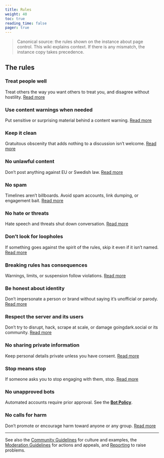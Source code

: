 ```yaml
---
title: Rules
weight: 40
toc: true
reading_time: false
pager: true
---
```


> Canonical source: the rules shown on the instance about page control. This wiki explains context. If there is any mismatch, the instance copy takes precedence.

## The rules

### Treat people well
Treat others the way you want others to treat you, and disagree without hostility. [Read more](/docs/policies/rules/01_treat-people-well/)

### Use content warnings when needed
Put sensitive or surprising material behind a content warning. [Read more](/docs/policies/rules/02_content-warnings/)

### Keep it clean
Gratuitous obscenity that adds nothing to a discussion isn’t welcome. [Read more](/docs/policies/rules/03_keep-it-clean/)

### No unlawful content
Don’t post anything against EU or Swedish law. [Read more](/docs/policies/rules/04_no-illegal-content/)

### No spam
Timelines aren’t billboards. Avoid spam accounts, link dumping, or engagement bait. [Read more](/docs/policies/rules/05_no-spam/)

### No hate or threats
Hate speech and threats shut down conversation. [Read more](/docs/policies/rules/06_no-hate-or-threats/)

### Don’t look for loopholes
If something goes against the spirit of the rules, skip it even if it isn’t named. [Read more](/docs/policies/rules/07_no-loopholes/)

### Breaking rules has consequences
Warnings, limits, or suspension follow violations. [Read more](/docs/policies/rules/08_consequences/)

### Be honest about identity
Don’t impersonate a person or brand without saying it’s unofficial or parody. [Read more](/docs/policies/rules/09_honest-identity/)

### Respect the server and its users
Don’t try to disrupt, hack, scrape at scale, or damage goingdark.social or its community. [Read more](/docs/policies/rules/10_respect-server/)

### No sharing private information
Keep personal details private unless you have consent. [Read more](/docs/policies/rules/11_no-doxing/)

### Stop means stop
If someone asks you to stop engaging with them, stop. [Read more](/docs/policies/rules/12_stop-means-stop/)

### No unapproved bots
Automated accounts require prior approval. See the **[Bot Policy](/docs/policies/rules/bots/)**.

### No calls for harm
Don’t promote or encourage harm toward anyone or any group. [Read more](/docs/policies/rules/14_no-calls-for-violence/)

---

See also the [Community Guidelines](/docs/community/community-guidelines/) for culture and examples, the [Moderation Guidelines](/docs/policies/moderation-guidelines/) for actions and appeals, and [Reporting](/docs/user/reporting/) to raise problems.
